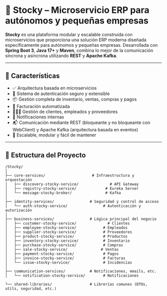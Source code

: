 # 🧾 Stocky – Microservicio ERP para autónomos y pequeñas empresas

**Stocky** es una plataforma modular y escalable construida con microservicios que proporciona una solución ERP moderna diseñada específicamente para autónomos y pequeñas empresas. Desarrollada con **Spring Boot 3**, **Java 17+** y **Maven**, combina lo mejor de la comunicación síncrona y asíncrona utilizando **REST** y **Apache Kafka**.

---

## 🚀 Características

- ✅ Arquitectura basada en microservicios
- 🔐 Sistema de autenticación seguro y extensible
- 📦 Gestión completa de inventario, ventas, compras y pagos
- 🧾 Facturación automatizada
- 🧑‍🤝‍🧑 Gestión de clientes, empleados y proveedores
- 🔔 Notificaciones internas
- 📬 Comunicación mediante REST (bloqueante y no bloqueante con WebClient) y Apache Kafka (arquitectura basada en eventos)
- 🧩 Escalable, modular y fácil de mantener

---

## 📁 Estructura del Proyecto

```plaintext
/Stocky/
│
├── core-services/                     # Infraestructura y orquestación
│   ├── discovery-stocky-service/              # API Gateway
│   ├── registry-stocky-service/             # Eureka Server
│   └── message-stocky-broker/               # Kafka
│
├── identity-services/                # Seguridad y control de acceso
│   └── auth-stocky-service/                # Autenticación y autorización
│
├── business-services/                # Lógica principal del negocio
│   ├── customer-stocky-service/              # Clientes
│   ├── employee-stocky-service/            # Empleados
│   ├── supplier-stocky-service/            # Proveedores
│   ├── product-stocky-service/             # Productos
│   ├── inventory-stocky-service/           # Inventario
│   ├── purchase-stocky-service/            # Compras
│   ├── sale-stocky-service/               # Ventas
│   ├── payment-stocky-service/             # Pagos
│   ├── invoice-stocky-service/             # Facturas
│   └── issue-stocky-service/               # Incidencias
│
├── communication-services/           # Notificaciones, emails, etc.
│   └── notification-stocky-service/        # Notificaciones

└── shared-libraries/                 # Librerías comunes (DTOs, utils, seguridad, etc.)
```

